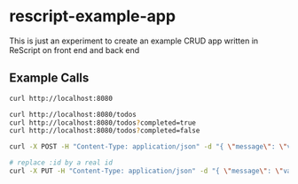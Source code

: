 # rescript-example-app

This is just an experiment to create an example CRUD app written in ReScript on front end and back end

## Example Calls

```sh
curl http://localhost:8080

curl http://localhost:8080/todos
curl http://localhost:8080/todos?completed=true
curl http://localhost:8080/todos?completed=false

curl -X POST -H "Content-Type: application/json" -d "{ \"message\": \"value1\" }" http://localhost:8080/todos

# replace :id by a real id
curl -X PUT -H "Content-Type: application/json" -d "{ \"message\": \"value1\", \"completed\": true }" http://localhost:8080/todos/:id
```
